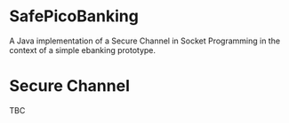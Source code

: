 # SafePicoBanking
A Java implementation of a Secure Channel in Socket Programming in the context of a simple ebanking prototype.

# Secure Channel

TBC 
